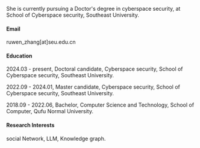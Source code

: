 
She is currently pursuing a Doctor's degree in cyberspace security, at School of Cyberspace security, Southeast University.

#### Email
ruwen_zhang[at]seu.edu.cn

#### Education
2024.03 - present, Doctoral candidate, Cyberspace security, School of Cyberspace security, Southeast University.

2022.09 - 2024.01, Master candidate, Cyberspace security, School of Cyberspace security, Southeast University.

2018.09 - 2022.06, Bachelor, Computer Science and Technology, School of Computer, Qufu Normal University.

#### Research Interests
social Network, LLM, Knowledge graph.
